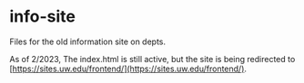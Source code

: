 # info-site

Files for the old information site on depts.

As of 2/2023, The index.html is still active, but the site is being redirected to [https://sites.uw.edu/frontend/](https://sites.uw.edu/frontend/).
